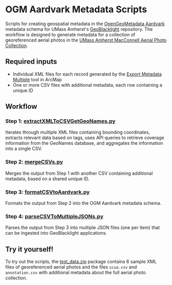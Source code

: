 # OGM Aardvark Metadata Scripts
Scripts for creating geospatial metadata in the [OpenGeoMetadata Aardvark](https://opengeometadata.org) metadata schema for UMass Amherst's [GeoBlacklight](https://geoblacklight.org) repository. The workflow is designed to generate metadata for a collection of georeferenced aerial photos in the [UMass Amherst MacConnell Aerial Photo Collection](https://credo.library.umass.edu/view/collection/mufs190).

## Required inputs

* Individual XML files for each record generated by the [Export Metadata Multiple](https://desktop.arcgis.com/en/arcmap/latest/tools/conversion-toolbox/export-metadata-multiple.htm) tool in ArcMap
* One or more CSV files with additional metadata, each row containing a unique ID

## Workflow

### Step 1: [extractXMLToCSVGetGeoNames.py](https://github.com/umass-gis/metadata-scripts/tree/main/1_extractXMLToCSVGetGeoNames)
Iterates through multiple XML files containing bounding coordinates, extracts relevant data based on tags, uses API queries to retrieve coverage information from the GeoNames database, and aggregates the information into a single CSV.

### Step 2: [mergeCSVs.py](https://github.com/umass-gis/metadata-scripts/tree/main/2_mergeCSVs)
Merges the output from Step 1 with another CSV containing additional metadata, based on a shared unique ID.

### Step 3: [formatCSVtoAardvark.py](https://github.com/umass-gis/metadata-scripts/tree/main/3_formatCSVToAardvark)
Formats the output from Step 2 into the OGM Aardvark metadata schema.

### Step 4: [parseCSVToMultipleJSONs.py](https://github.com/umass-gis/metadata-scripts/tree/main/4_parseCSVToMultipleJSONs)
Parses the output from Step 3 into multiple JSON files (one per item) that can be ingested into GeoBlacklight applications.

## Try it yourself!
To try out the scripts, the [test_data.zip](https://github.com/umass-gis/metadata-scripts/blob/main/test_data.zip) package contains 6 sample XML files of georeferenced aerial photos and the files `scua.csv` and `annotation.csv` with additional metadata about the full aerial photo collection.

